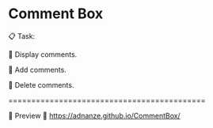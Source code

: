 # Comment Box

:clipboard: Task:

:pushpin: Display comments.

:pushpin: Add comments.

:pushpin: Delete comments.

===========================================

:eyes: Preview :paperclip: https://adnanze.github.io/CommentBox/
